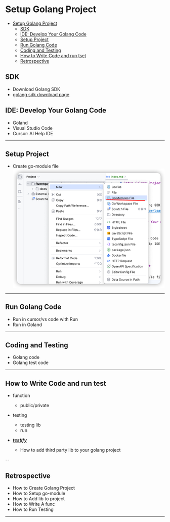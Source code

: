 # Setup Golang Project

<!-- TOC -->
* [Setup Golang Project](#setup-golang-project)
  * [SDK](#sdk)
  * [IDE: Develop Your Golang Code](#ide-develop-your-golang-code)
  * [Setup Project](#setup-project)
  * [Run Golang Code](#run-golang-code)
  * [Coding and Testing](#coding-and-testing)
  * [How to Write Code and run tset](#how-to-write-code-and-run-tset)
  * [Retrospective](#retrospective)
<!-- TOC -->

## SDK

- Download Golang SDK
- [golang sdk download page](https://go.dev/dl/)

## IDE: Develop Your Golang Code

- Goland
- Visual Studio Code
- Cursor: AI Help IDE

---

## Setup Project

- Create go-module file
![img.png](go-module.png)

---

## Run Golang Code

- Run in cursor/vs code with Run 
- Run in Goland

---

## Coding and Testing

- Golang code
- Golang test code

---

## How to Write Code and run test

- function
  - public/private 
- testing
  - testing lib
  - run

- ***[testify](https://github.com/stretchr/testify)***
  - How to add third party lib to your golang project

-- 

## Retrospective

- How to Create Golang Project
- How to Setup go-module
- How to Add lib to project
- How to Write A func 
- How to Run Testing

---


